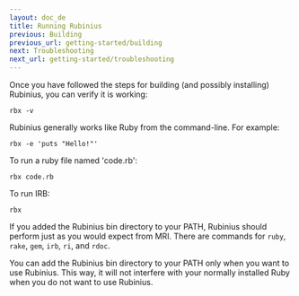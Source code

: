 ```yaml
---
layout: doc_de
title: Running Rubinius
previous: Building
previous_url: getting-started/building
next: Troubleshooting
next_url: getting-started/troubleshooting
---
```


Once you have followed the steps for building (and possibly installing)
Rubinius, you can verify it is working:

    rbx -v

Rubinius generally works like Ruby from the command-line. For example:

    rbx -e 'puts "Hello!"'

To run a ruby file named 'code.rb':

    rbx code.rb

To run IRB:

    rbx

If you added the Rubinius bin directory to your PATH, Rubinius should perform
just as you would expect from MRI. There are commands for `ruby`, `rake`,
`gem`, `irb`, `ri`, and `rdoc`.

You can add the Rubinius bin directory to your PATH only when you want to use
Rubinius. This way, it will not interfere with your normally installed Ruby
when you do not want to use Rubinius.
